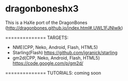dragonboneshx3
==============
This is a HaXe port of the DragonBones (http://dragonbones.github.io/index.html#.UWL1FJNlwlk)


==============
TARGETS:
- NME(CPP, Neko, Android, Flash, HTML5)
- Starling(Flash) https://github.com/jgranick/starling
- gm2d(CPP, Neko, Android, Flash, HTML5) https://code.google.com/p/gm2d/


==============
TUTORIALS:
coming soon
